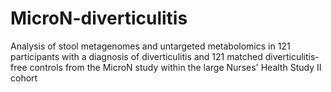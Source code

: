# MicroN-diverticulitis
Analysis of stool metagenomes and untargeted metabolomics in 121 participants with a diagnosis of diverticulitis and 121 matched diverticulitis-free controls from the MicroN study within the large Nurses' Health Study II cohort 
